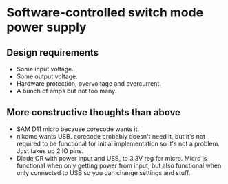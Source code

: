 # Software-controlled switch mode power supply

## Design requirements

- Some input voltage.
- Some output voltage.
- Hardware protection, overvoltage and overcurrent.
- A bunch of amps but not too many.

## More constructive thoughts than above

- SAM D11 micro because corecode wants it.
- nikomo wants USB. corecode probably doesn't need it, but it's not required to be functional for initial implementation so it's not a problem. Just takes up 2 IO pins.
- Diode OR with power input and USB, to 3.3V reg for micro. Micro is functional when only getting power from input, but also functional when only connected to USB so you can change settings and stuff.